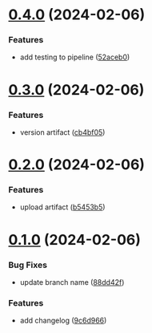 # [0.4.0](https://github.com/xuezhongcai/greetings-ci/compare/v0.3.0...v0.4.0) (2024-02-06)


### Features

* add testing to pipeline ([52aceb0](https://github.com/xuezhongcai/greetings-ci/commit/52aceb09112d2a63081c4595e8f31d3b92f5f2de))



# [0.3.0](https://github.com/xuezhongcai/greetings-ci/compare/v0.2.0...v0.3.0) (2024-02-06)


### Features

* version artifact ([cb4bf05](https://github.com/xuezhongcai/greetings-ci/commit/cb4bf05c62cf3e077347d5639013884e87d550aa))



# [0.2.0](https://github.com/xuezhongcai/greetings-ci/compare/v0.1.0...v0.2.0) (2024-02-06)


### Features

* upload artifact ([b5453b5](https://github.com/xuezhongcai/greetings-ci/commit/b5453b5a24cbdd77edd4fa8d42d9060a10cd8331))



# [0.1.0](https://github.com/xuezhongcai/greetings-ci/compare/9c6d966349d3eea9f477c8468292260eba1677ae...v0.1.0) (2024-02-06)


### Bug Fixes

* update branch name ([88dd42f](https://github.com/xuezhongcai/greetings-ci/commit/88dd42f72d071f19228cfda3ce1f13a864fdc4a3))


### Features

* add changelog ([9c6d966](https://github.com/xuezhongcai/greetings-ci/commit/9c6d966349d3eea9f477c8468292260eba1677ae))



